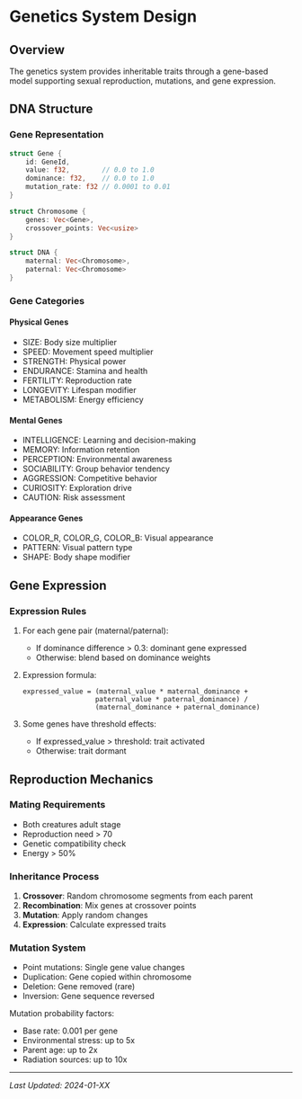 # Genetics System Design

## Overview
The genetics system provides inheritable traits through a gene-based model supporting sexual reproduction, mutations, and gene expression.

## DNA Structure

### Gene Representation
```rust
struct Gene {
    id: GeneId,
    value: f32,        // 0.0 to 1.0
    dominance: f32,    // 0.0 to 1.0
    mutation_rate: f32 // 0.0001 to 0.01
}

struct Chromosome {
    genes: Vec<Gene>,
    crossover_points: Vec<usize>
}

struct DNA {
    maternal: Vec<Chromosome>,
    paternal: Vec<Chromosome>
}
```

### Gene Categories

#### Physical Genes
- SIZE: Body size multiplier
- SPEED: Movement speed multiplier  
- STRENGTH: Physical power
- ENDURANCE: Stamina and health
- FERTILITY: Reproduction rate
- LONGEVITY: Lifespan modifier
- METABOLISM: Energy efficiency

#### Mental Genes
- INTELLIGENCE: Learning and decision-making
- MEMORY: Information retention
- PERCEPTION: Environmental awareness
- SOCIABILITY: Group behavior tendency
- AGGRESSION: Competitive behavior
- CURIOSITY: Exploration drive
- CAUTION: Risk assessment

#### Appearance Genes
- COLOR_R, COLOR_G, COLOR_B: Visual appearance
- PATTERN: Visual pattern type
- SHAPE: Body shape modifier

## Gene Expression

### Expression Rules
1. For each gene pair (maternal/paternal):
   - If dominance difference > 0.3: dominant gene expressed
   - Otherwise: blend based on dominance weights
   
2. Expression formula:
   ```
   expressed_value = (maternal_value * maternal_dominance + 
                     paternal_value * paternal_dominance) /
                     (maternal_dominance + paternal_dominance)
   ```

3. Some genes have threshold effects:
   - If expressed_value > threshold: trait activated
   - Otherwise: trait dormant

## Reproduction Mechanics

### Mating Requirements
- Both creatures adult stage
- Reproduction need > 70
- Genetic compatibility check
- Energy > 50%

### Inheritance Process
1. **Crossover**: Random chromosome segments from each parent
2. **Recombination**: Mix genes at crossover points  
3. **Mutation**: Apply random changes
4. **Expression**: Calculate expressed traits

### Mutation System
- Point mutations: Single gene value changes
- Duplication: Gene copied within chromosome
- Deletion: Gene removed (rare)
- Inversion: Gene sequence reversed

Mutation probability factors:
- Base rate: 0.001 per gene
- Environmental stress: up to 5x
- Parent age: up to 2x
- Radiation sources: up to 10x

---
*Last Updated: 2024-01-XX*
